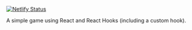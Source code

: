 [![Netlify Status](https://api.netlify.com/api/v1/badges/9ad04ec4-4b90-4be4-9c43-112d2dd5fb3a/deploy-status)](https://app.netlify.com/sites/star-game/deploys)

A simple game using React and React Hooks (including a custom hook).